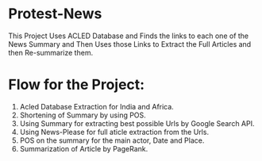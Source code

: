 # Protest-News
This Project Uses ACLED Database and Finds the links to each one of the News Summary and Then Uses those Links to Extract the Full Articles and then Re-summarize them.

# Flow for the Project:
1. Acled Database Extraction for India and Africa.
2. Shortening of Summary by using POS.
3. Using Summary for extracting best possible Urls by Google Search API.
4. Using News-Please for full aticle extraction from the Urls.
5. POS on the summary for the main actor, Date and Place.
6. Summarization of Article by PageRank.
